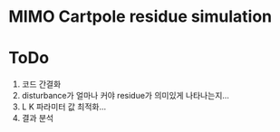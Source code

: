 # MIMO Cartpole residue simulation

# ToDo

1. 코드 간결화
2. disturbance가 얼마나 커야 residue가 의미있게 나타나는지...
3. L K 파라미터 값 최적화...
4. 결과 분석
